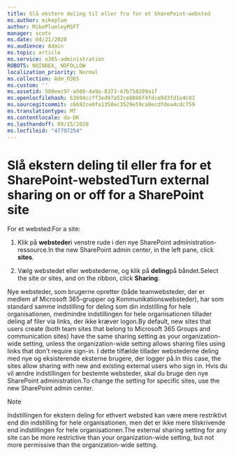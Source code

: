 ```yaml
---
title: Slå ekstern deling til eller fra for et SharePoint-websted
ms.author: mikeplum
author: MikePlumleyMSFT
manager: scotv
ms.date: 04/21/2020
ms.audience: Admin
ms.topic: article
ms.service: o365-administration
ROBOTS: NOINDEX, NOFOLLOW
localization_priority: Normal
ms.collection: Adm_O365
ms.custom: ''
ms.assetid: 500eec97-a508-4a9a-8373-47b758209a1f
ms.openlocfilehash: 63b94ccff3ed97a52ce8886f4fdce9d3fd1e4c83
ms.sourcegitcommit: c6692ce0fa1358ec3529e59ca0ecdfdea4cdc759
ms.translationtype: MT
ms.contentlocale: da-DK
ms.lasthandoff: 09/15/2020
ms.locfileid: "47797254"
---
```

# <a name="turn-external-sharing-on-or-off-for-a-sharepoint-site"></a><span data-ttu-id="025a7-102">Slå ekstern deling til eller fra for et SharePoint-websted</span><span class="sxs-lookup"><span data-stu-id="025a7-102">Turn external sharing on or off for a SharePoint site</span></span>

<span data-ttu-id="025a7-103">For et websted:</span><span class="sxs-lookup"><span data-stu-id="025a7-103">For a site:</span></span>
  
1. <span data-ttu-id="025a7-104">Klik på **websteder**i venstre rude i den nye SharePoint administration-ressource.</span><span class="sxs-lookup"><span data-stu-id="025a7-104">In the new SharePoint admin center, in the left pane, click **sites**.</span></span>
    
2. <span data-ttu-id="025a7-105">Vælg webstedet eller webstederne, og klik på **deling**på båndet.</span><span class="sxs-lookup"><span data-stu-id="025a7-105">Select the site or sites, and on the ribbon, click **Sharing**.</span></span>
    
<span data-ttu-id="025a7-106">Nye websteder, som brugerne opretter (både teamwebsteder, der er medlem af Microsoft 365-grupper og Kommunikationswebsteder), har som standard samme indstilling for deling som din indstilling for hele organisationen, medmindre indstillingen for hele organisationen tillader deling af filer via links, der ikke kræver logon.</span><span class="sxs-lookup"><span data-stu-id="025a7-106">By default, new sites that users create (both team sites that belong to Microsoft 365 Groups and communication sites) have the same sharing setting as your organization-wide setting, unless the organization-wide setting allows sharing files using links that don't require sign-in.</span></span> <span data-ttu-id="025a7-107">I dette tilfælde tillader webstederne deling med nye og eksisterende eksterne brugere, der logger på.</span><span class="sxs-lookup"><span data-stu-id="025a7-107">In this case, the sites allow sharing with new and existing external users who sign in.</span></span> <span data-ttu-id="025a7-108">Hvis du vil ændre indstillingen for bestemte websteder, skal du bruge den nye SharePoint administration.</span><span class="sxs-lookup"><span data-stu-id="025a7-108">To change the setting for specific sites, use the new SharePoint admin center.</span></span>
  
> [!NOTE]
> <span data-ttu-id="025a7-109">Indstillingen for ekstern deling for ethvert websted kan være mere restriktivt end din indstilling for hele organisationen, men det er ikke mere tilskrivende end indstillingen for hele organisationen.</span><span class="sxs-lookup"><span data-stu-id="025a7-109">The external sharing setting for any site can be more restrictive than your organization-wide setting, but not more permissive than the organization-wide setting.</span></span> 
  

